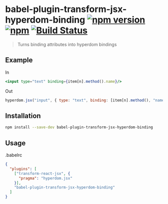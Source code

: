 # babel-plugin-transform-jsx-hyperdom-binding [![npm version](https://img.shields.io/npm/v/babel-plugin-transform-jsx-hyperdom-binding.svg)](https://www.npmjs.com/package/babel-plugin-transform-jsx-hyperdom-binding) [![npm](https://img.shields.io/npm/dm/babel-plugin-transform-jsx-hyperdom-binding.svg)](https://www.npmjs.com/package/babel-plugin-transform-jsx-hyperdom-binding) [![Build Status](https://travis-ci.org/featurist/babel-plugin-transform-jsx-hyperdom-binding.svg?branch=master)](https://travis-ci.org/featurist/babel-plugin-transform-jsx-hyperdom-binding)

> Turns binding attributes into hyperdom bindings

## Example

In

```jsx
<input type="text" binding={item[n].method().name}/>
```

Out

```js
hyperdom.jsx("input", { type: "text", binding: [item[n].method(), "name"] });
```

## Installation

```sh
npm install --save-dev babel-plugin-transform-jsx-hyperdom-binding
```

## Usage

.babelrc

```json
{
  "plugins": [
    ["transform-react-jsx", {
      "pragma": "hyperdom.jsx"
    }],
    "babel-plugin-transform-jsx-hyperdom-binding"
  ]
}
```
